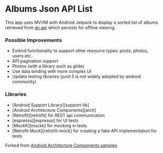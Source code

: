 # Albums Json API List

This app uses MVVM with Android Jetpack to display a sorted list of albums retrieved from [an api](https://jsonplaceholder.typicode.com/) which persists for offline viewing.

### Possible Improvements

* Extend functionality to support other resource types: posts, photos, users etc..
* API pagination support
* Photos (with a library such as glide)
* Use data binding with more complex UI
* Update testing libraries (junit 5 is not widely adopted by android community)

### Libraries

* [Android Support Library][support-lib]
* [Android Architecture Components][arch]
* [Retrofit][retrofit] for REST api communication
* [espresso][espresso] for UI tests
* [MockK][mockk] for mocking in tests
* [Retrofit Mock][retrofit-mock] for creating a fake API implementation for tests


Forked from [Android Architecture Components samples](https://github.com/android/architecture-components-samples)